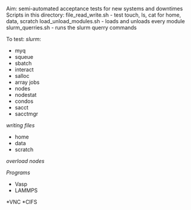 Aim: semi-automated acceptance tests for new systems and downtimes
Scripts in this directory:
file_read_write.sh  - test touch, ls, cat for home, data, scratch
load_unload_modules.sh  - loads and unloads every module
slurm_querries.sh - runs the slurm querry commands



To test:
*slurm*:
- myq
- squeue
- sbatch 
- interact
- salloc
- array jobs
- nodes
- nodestat
- condos
- sacct
- sacctmgr

*writing files*
- home
- data
- scratch

*overload nodes*

*Programs*
- Vasp
- LAMMPS




*VNC
*CIFS
